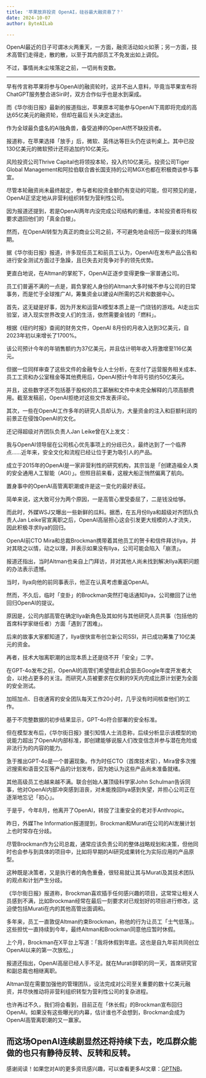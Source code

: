 ```yaml
---
title: '苹果放弃投资 OpenAI，硅谷最大融资悬了？'
date: 2024-10-07
author: ByteAILab

---
```


OpenAI最近的日子可谓冰火两重天，一方面，融资活动如火如荼；另一方面，技术高管们走得走，散的散，以至于其内部员工不免发出如上调侃。

不过，事情尚未尘埃落定之前，一切尚有变数。

---


早有传言称苹果将参与OpenAI的融资轮时，这并不出人意料，毕竟当苹果宣布将ChatGPT服务整合进Siri时，双方合作似乎也是水到渠成。

而《华尔街日报》最新的报道指出，苹果原本可能参与OpenAI下周即将完成的高达65亿美元的融资轮，但却在最后关头决定退出。

作为全球最负盛名的AI独角兽，备受追捧的OpenAI然不缺投资者。

报道称，在苹果选择「放手」后，微软、英伟达等巨头仍在谈判桌上。其中已投130亿美元的微软预计还将追加约10亿美元。

风险投资公司Thrive Capital也将领投本轮，投入约10亿美元。投资公司Tiger Global Management和阿拉伯联合酋长国支持的公司MGX也都在积极商谈参与事宜。

尽管本轮融资尚未最终敲定，参与者和投资金额仍有变动的可能，但可预见的是，OpenAI正坚定地从非营利组织转型为营利性公司。

因为报道还提到，若是OpenAI两年内没完成公司结构的重组，本轮投资者将有权要求退回他们的「真金白银」。

然而，在OpenAI转型为真正的商业公司之前，不可避免地会经历一段漫长的阵痛期。

据《华尔街日报》报道，许多现任员工和前员工认为，OpenAI在发布产品公告和进行安全测试方面过于急躁，且已失去对竞争对手的领先优势。

更直白地说，在Altman的掌舵下，OpenAI正逐步变得更像一家普通公司。

员工们普遍不满的一点是，肩负掌舵人身份的Altman大多时候不参与公司的日常事务，而是忙于全球推广AI，筹集资金以建设AI所需的芯片和数据中心。

首先，这无疑是好事，因为开发和运营AI模型本质上是一门烧钱的游戏。AI走出实验室，进入现实世界改变人们的生活，依然需要金钱的「燃料」。

根据《纽约时报》查阅的财务文件，OpenAI 8月份的月收入达到3亿美元，自2023年初以来增长了1700%。

该公司预计今年的年销售额约为37亿美元，并且估计明年收入将激增至116亿美元。

但据一位同样审查了这些文件的金融专业人士分析，在支付了运营服务相关成本、员工工资和办公室租金等其他费用后，OpenAI预计今年将亏损约50亿美元。

并且，这些数字还不包括基于股权的员工薪酬和文件中未完全解释的几项高额费用。截至发稿前，OpenAI拒绝对这些文件发表评论。

其次，一些在OpenAI工作多年的研究人员却认为，大量资金的注入和巨额利润的前景正在侵蚀OpenAI的文化。

还记得超级对齐团队负责人Jan Leike曾在X上发文：

我与OpenAI领导层在公司核心优先事项上的分歧已久，最终达到了一个临界点……近年来，安全文化和流程已经让位于更为吸引人的产品。

成立于2015年的OpenAI是一家非营利性的研究机构，其宗旨是「创建造福全人类的安全通用人工智能（AGI）」。但照目前来看，这艘大船正悄然偏离了航向。

置身事中的OpenAI高管离职潮或许是这一变化的最好表征。

简单来说，这大致可分为两个原因，一是高管心里受委屈了，二是钱没给够。

而此时，外媒WSJ又曝出一些新鲜的瓜料。据悉，在五月份Ilya和超级对齐团队负责人Jan Leike官宣离职之后，OpenAI高层担心这会引发更大规模的人才流失，因此积极寻求Ilya的回归。

OpenAI前CTO Mira和总裁Brockman携带着其他员工的贺卡和信件拜访Ilya，并对其晓之以情，动之以理，并表示如果没有Ilya，公司可能会陷入「崩溃」。

报道还指出，当时Altman也亲自上门拜访，并对其他人尚未找到解决Ilya离职问题的办法表示遗憾。

当时，Ilya向他的前同事表示，他正在认真考虑重返OpenAI。

然而，不久后，临时「变卦」的Brockman突然打电话通知Ilya，公司撤回了让他回归OpenAI的提议。

原因是，公司内部高管在确定Ilya新角色及其如何与其他研究人员共事（包括他的首席科学家继任者）方面「遇到了困难」。

后来的故事大家都知道了，Ilya很快宣布创立新公司SSI，并已成功筹集了10亿美元的资金。

再者，技术大咖离职潮的出现本质上还是绕不开「安全」二字。

在GPT-4o发布之前，OpenAI的高管们希望借此机会狙击Google年度开发者大会，以抢占更多的关注。而研究人员被要求在仅剩的9天内完成比原计划更为全面的安全测试。

加班加点、日夜通宵的安全团队每天工作20小时，几乎没有时间核查他们的工作。

基于不完整数据的初步结果显示，GPT-4o符合部署的安全标准。

但在模型发布后，《华尔街日报》援引知情人士消息称，后续分析显示该模型的劝说能力超出了OpenAI内部标准，即创建能够说服人们改变信念并参与潜在危险或非法行为的内容的能力。

急于推出GPT-4o是一个普遍现象。作为时任CTO（首席技术官），Mira曾多次推迟搜索和语音交互等产品的计划发布，因为她认为这些产品尚未准备就绪。

其他高级员工也越来越不满。联合创始人兼顶级科学家John Schulman告诉同事，他对OpenAI内部冲突感到沮丧，对未能挽回Ilya感到失望，并担心公司正在逐渐地忘记「初心」。

于是乎，今年8月，他离开了OpenAI，转投了注重安全的老对手Anthropic。

昨日，外媒The Information报道提到，Brockman和Murati在公司的AI发展计划上也时常存在分歧。

尽管Brockman作为公司总裁，通常应该负责公司的整体战略规划和决策，但他同时也会参与到具体的项目中，比如将早期的AI研究成果转化为实际应用的产品原型。

这种既是决策者，又是执行者的角色重叠，很轻易就让其与Murati及其技术团队的观点和计划产生分歧。

《华尔街日报》报道称，Brockman喜欢插手任何感兴趣的项目，这常常让相关人员感到不满，比如Brockman经常在最后一刻要求对已规划好的项目进行修改，这迫使包括Murati在内的其他高管出面调和。

多年来，员工一直敦促Altman约束Brockman，称他的行为让员工「士气低落」。这些担忧一直持续到今年，最终Altman和Brockman同意他应暂时休假。

上个月，Brockman在X平台上写道：「我将休假到年底。这也是自九年前共同创立OpenAI以来的第一次放松。」

报道还指出，OpenAI高层已经人手不足。就在Murati辞职的同一天，首席研究官和副总裁也相继离职。

Altman现在需要加强他的管理团队，设法完成对公司至关重要的数十亿美元融资，并尽快推动将非营利组织转型为营利性公司的复杂进程。

也许再过不久，我们将会看到，目前正在「休长假」的Brockman宣布回归OpenAI。如果没有这些曝光的内幕，估计谁也不会想到，Brockman会成为 OpenAI高管离职潮的又一赢家。

而这场OpenAI连续剧显然还将持续下去，吃瓜群众能做的也只有静待反转、反转和反转。
---
感谢阅读！如果您对AI的更多资讯感兴趣，可以查看更多AI文章：[GPTNB](https://gptnb.com)。